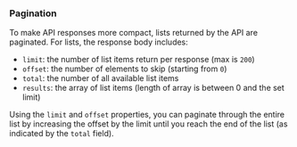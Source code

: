 ### Pagination

To make API responses more compact, lists returned by the API are paginated. For lists, the response body includes:

- `limit`: the number of list items return per response (max is `200`)
- `offset`: the number of elements to skip (starting from `0`)
- `total`: the number of all available list items
- `results`: the array of list items (length of array is between 0 and the set limit)

Using the `limit` and `offset` properties, you can paginate through the entire list by increasing the offset by the limit until you reach the end of the list (as indicated by the `total` field).
